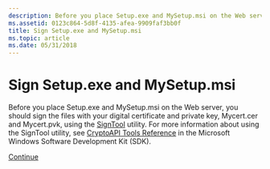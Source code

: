```yaml
---
description: Before you place Setup.exe and MySetup.msi on the Web server, you should sign the files with your digital certificate and private key, Mycert.cer and Mycert.pvk, using the SignTool utility.
ms.assetid: 0123c864-5d8f-4135-afea-9909faf3bb0f
title: Sign Setup.exe and MySetup.msi
ms.topic: article
ms.date: 05/31/2018
---
```


# Sign Setup.exe and MySetup.msi

Before you place Setup.exe and MySetup.msi on the Web server, you should sign the files with your digital certificate and private key, Mycert.cer and Mycert.pvk, using the [SignTool](../seccrypto/signtool.md) utility. For more information about using the SignTool utility, see [CryptoAPI Tools Reference](../seccrypto/cryptoapi-tools-reference.md) in the Microsoft Windows Software Development Kit (SDK).

[Continue](establish-an-html-reference-to-setup-exe.md)

 

 
